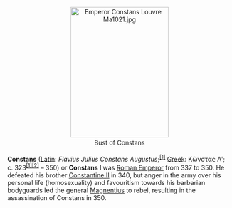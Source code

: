 <div class="photo" colspan="2" style="text-align: center; margin: 25px 0 10px;"><a class="image" href="https://en.wikipedia.org/wiki/File:Emperor_Constans_Louvre_Ma1021.jpg"><img alt="Emperor Constans Louvre Ma1021.jpg" data-file-height="1360" data-file-width="1020" decoding="async" height="293" src="https://upload.wikimedia.org/wikipedia/commons/thumb/c/c0/Emperor_Constans_Louvre_Ma1021.jpg/220px-Emperor_Constans_Louvre_Ma1021.jpg" srcset="https://upload.wikimedia.org/wikipedia/commons/thumb/c/c0/Emperor_Constans_Louvre_Ma1021.jpg/330px-Emperor_Constans_Louvre_Ma1021.jpg 1.5x, //upload.wikimedia.org/wikipedia/commons/thumb/c/c0/Emperor_Constans_Louvre_Ma1021.jpg/440px-Emperor_Constans_Louvre_Ma1021.jpg 2x" width="220"/></a><div style="line-height:normal;padding-bottom:0.2em;padding-top:0.2em;">Bust of Constans</div></div>

[comment]: # 'breakpoint'
<p><b>Constans</b> (<a class="mw-redirect" href="https://en.wikipedia.org/wiki/Latin_language" title="Latin language">Latin</a>: <i lang="la">Flavius Julius Constans Augustus</i>;<sup class="reference" id="cite_ref-Jones,_pg._220_1-0"><a href="#cite_note-Jones,_pg._220-1">[1]</a></sup> <a href="https://en.wikipedia.org/wiki/Greek_language" title="Greek language">Greek</a>: <span lang="grc" title="Ancient Greek language text">Κῶνστας Αʹ</span>; c. 323<sup class="reference" id="cite_ref-Jones,_pg._220_1-1"><a href="#cite_note-Jones,_pg._220-1">[1]</a></sup><sup class="reference" id="cite_ref-2"><a href="#cite_note-2">[2]</a></sup> – 350) or <b>Constans I</b> was <a class="mw-redirect" href="https://en.wikipedia.org/wiki/Roman_Emperor" title="Roman Emperor">Roman Emperor</a> from 337 to 350. He defeated his brother <a href="https://en.wikipedia.org/wiki/Constantine_II_(emperor)" title="Constantine II (emperor)">Constantine II</a> in 340, but anger in the army over his personal life (homosexuality) and favouritism towards his barbarian bodyguards led the general <a href="https://en.wikipedia.org/wiki/Magnentius" title="Magnentius">Magnentius</a> to rebel, resulting in the assassination of Constans in 350.
</p>
